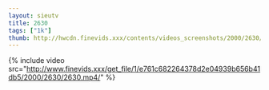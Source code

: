 ```yaml
--- 
layout: sieutv
title: 2630
tags: ["1k"]
thumb: http://hwcdn.finevids.xxx/contents/videos_screenshots/2000/2630/preview.mp4.jpg
---
```

{% include video src="http://www.finevids.xxx/get_file/1/e761c682264378d2e04939b656b41db5/2000/2630/2630.mp4/" %} 

